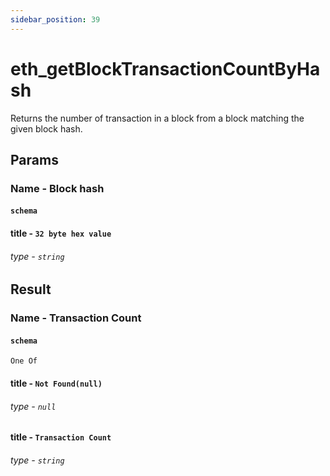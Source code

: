 ```yaml
---
sidebar_position: 39
---
```


# eth_getBlockTransactionCountByHash

Returns the number of transaction in a  block from a block matching the given block hash.

## Params

### Name - Block hash
#### `schema`
#### title - `32 byte hex value`
###### type - `string`

## Result 

### Name - Transaction Count
#### `schema`
`One Of`
#### title - `Not Found(null)`
###### type - `null`

#### title - `Transaction Count`
###### type - `string`



